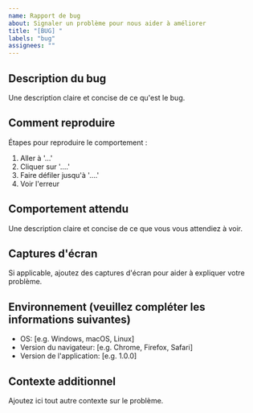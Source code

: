 ```yaml
---
name: Rapport de bug
about: Signaler un problème pour nous aider à améliorer
title: "[BUG] "
labels: "bug"
assignees: ""
---
```


## Description du bug
Une description claire et concise de ce qu'est le bug.

## Comment reproduire
Étapes pour reproduire le comportement :
1. Aller à '...'
2. Cliquer sur '....'
3. Faire défiler jusqu'à '....'
4. Voir l'erreur

## Comportement attendu
Une description claire et concise de ce que vous vous attendiez à voir.

## Captures d'écran
Si applicable, ajoutez des captures d'écran pour aider à expliquer votre problème.

## Environnement (veuillez compléter les informations suivantes)
- OS: [e.g. Windows, macOS, Linux]
- Version du navigateur: [e.g. Chrome, Firefox, Safari]
- Version de l'application: [e.g. 1.0.0]

## Contexte additionnel
Ajoutez ici tout autre contexte sur le problème.